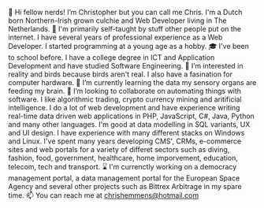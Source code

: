 👋 Hi fellow nerds! I’m Christopher but you can call me Chris. I'm a Dutch born Northern-Irish grown culchie and Web Developer living in The Netherlands.
📑 I'm primarily self-taught by stuff other people put on the internet. I have several years of professional experience as a Web Developer. I started programming at a young age as a hobby.
🎓 I've been to school before. I have a college degree in ICT and Application Development and have studied Software Engineering.
👀 I’m interested in reality and birds because birds aren't real. I also have a fasination for computer hardware.
🌱 I’m currently learning the data my sensory organs are feeding my brain.
💞️ I’m looking to collaborate on automating things with software. I like algorithmic trading, crypto currency mining and aritificial intelligence. I do a lot of web development and have experience writing real-time data driven web applications in PHP, JavaScript, C#, Java, Python and many other languages. I'm good at data modelling in SQL variants, UX and UI design. I have experience with many different stacks on Windows and Linux. I've spent many years developing CMS', CRMs, e-commerce sites and web portals for a variety of differet sectors such as diving, fashion, food, government, healthcare, home imporvement, education, telecom, tech and transport.
⌛ I'm currenctly working on a democracy management portal, a data management portal for the European Space Agency and several other projects such as Bittrex Arbitrage in my spare time.
📫 You can reach me at chrishemmens@hotmail.com
